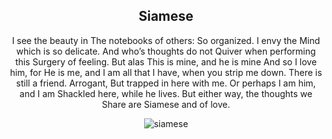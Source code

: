 <div align="center">

## Siamese

I see the beauty in
The notebooks of others:
So organized. I envy the
Mind which is so delicate.
And who’s thoughts do not
Quiver when performing this
Surgery of feeling. But alas
This is mine, and he is mine
And so I love him, for
He is me, and I am all that
I have, when you strip me down.
There is still a friend. Arrogant,
But trapped in here with me.
Or perhaps I am him, and I am
Shackled here, while he lives.
But either way, the thoughts we
Share are Siamese and of love.

![siamese](/writing/images/siamese.png)